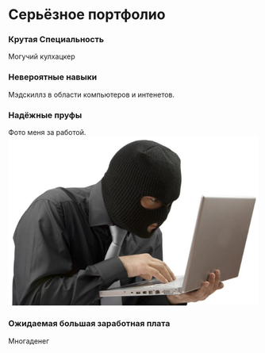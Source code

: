 # Серьёзное портфолио

### Крутая Специальность
Могучий кулхацкер

### Невероятные навыки
Мэдскиллз в области компьютеров и интенетов.

### Надёжные пруфы

Фото меня за работой.
![доказательство](hacker.jpg)

### Ожидаемая большая заработная плата

Многаденег